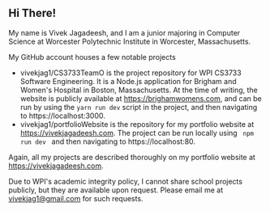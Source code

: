 ## Hi There!

My name is Vivek Jagadeesh, and I am a junior majoring in Computer Science at Worcester Polytechnic Institute in Worcester, Massachusetts.

My GitHub account houses a few notable projects
- vivekjag1/CS3733TeamO is the project repository for WPI CS3733 Software Engineering. It is a Node.js application for Brigham and Women's Hospital in Boston, Massachusetts. At the time of writing, the website is publicly available at https://brighamwomens.com, and can be run by using the <code>yarn run dev</code> script in the project, and then navigating to https://localhost:3000.
- vivekjag1/portfolioWebsite is the repository for my portfolio website at https://vivekjagadeesh.com. The project can be run locally using <code> npm run dev </code> and then navigating to https://localhost:80.

Again, all my projects are described thoroughly on my portfolio website at https://vivekjagadeesh.com. 

Due to WPI's academic integrity policy, I cannot share school projects publicly, but they are available upon request. Please email me at vivekjag1@gmail.com for such requests. 

